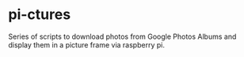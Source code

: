 # pi-ctures
Series of scripts to download photos from Google Photos Albums and display them in a picture frame via raspberry pi.

